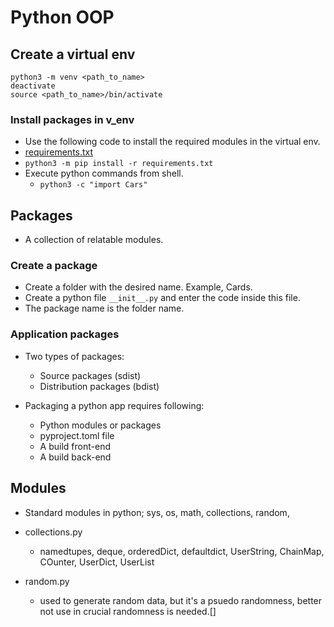 # Python OOP


## Create a virtual env

```shell
python3 -m venv <path_to_name>
deactivate
source <path_to_name>/bin/activate
```

### Install packages in v_env

- Use the following code to install the required modules in the virtual env.
- [requirements.txt](./requirements.txt)
- `python3 -m pip install -r requirements.txt`
- Execute python commands from shell.
    - `python3 -c "import Cars"`

## Packages

- A collection of relatable modules.

### Create a package

- Create a folder with the desired name. Example, Cards.
- Create a python file `__init__.py` and enter the code inside this file.
- The package name is the folder name.

### Application packages

- Two types of packages:
    - Source packages (sdist)
    - Distribution packages (bdist)

- Packaging a python app requires following:
    - Python modules or packages
    - pyproject.toml file
    - A build front-end
    - A build back-end

## Modules

- Standard modules in python; sys, os, math, collections, random, 

- collections.py
    - namedtupes, deque, orderedDict, defaultdict, UserString, ChainMap, COunter, UserDict, UserList

- random.py
    - used to generate random data, but it's a psuedo randomness, better not use in crucial randomness is needed.[]
